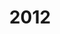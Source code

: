 ---
title: '2012'
indice: 0.39583180109095034
countries:
- title: Australia
  code: AUS
  indice: 0.4450804584143595
- title: Austria
  code: AUT
  indice: 0.3771661277475206
- title: Belgium
  code: BEL
  indice: 0.43497647059002226
- title: Czechia
  code: CZE
  indice: 0.34797374492465805
- title: Denmark
  code: DNK
  indice: 0.4218079435942954
- title: Finland
  code: FIN
  indice: 0.40549208597647346
- title: France
  code: FRA
  indice: 0.45786624881066373
- title: Germany
  code: DEU
  indice: 0.4008049400666164
- title: Greece
  code: GRC
  indice: 0.44246922287101126
- title: Hungary
  code: HUN
  indice: 0.376279849903677
- title: Iceland
  code: ISL
  indice: 0.41823351664465663
- title: Ireland
  code: IRL
  indice: 0.4197294641059697
- title: Italy
  code: ITA
  indice: 0.42186325458637247
- title: Japan
  code: JPN
  indice: 0.39651044288450754
- title: Korea
  code: KOR
  indice: 0.3489219204762325
- title: Luxembourg
  code: LUX
  indice: 0.5529044443961356
- title: Mexico
  code: MEX
  indice: 0.3370873483394159
- title: Netherlands
  code: NLD
  indice: 0.44208880245875104
- title: New Zealand
  code: NZL
  indice: 0.4363916020860082
- title: Norway
  code: NOR
  indice: 0.37433347256173405
- title: Poland
  code: POL
  indice: 0.3326569140724066
- title: Portugal
  code: PRT
  indice: 0.41299802731542756
- title: Slovakia
  code: SVK
  indice: 0.3656972423708463
- title: Spain
  code: ESP
  indice: 0.41260389666530484
- title: Sweden
  code: SWE
  indice: 0.4189027611244389
- title: Switzerland
  code: CHE
  indice: 0.4058160332299514
- title: Turkey
  code: TUR
  indice: 0.3287620013633215
- title: United Kingdom
  code: GBR
  indice: 0.4735893074219329
- title: Chile
  code: CHL
  indice: 0.38325880695875814
- title: China
  code: CHN
  indice: 0.2992458323476752
- title: Estonia
  code: EST
  indice: 0.3788569174910233
- title: India
  code: IND
  indice: 0.30302989764322746
- title: Indonesia
  code: IDN
  indice: 0.22958786857345376
- title: Russian Federation
  code: RUS
  indice: 0.358864746497033
- title: Slovenia
  code: SVN
  indice: 0.3682166560124074
- title: South Africa
  code: ZAF
  indice: 0.4186810923514896
- title: Euro area
  code: EA
  indice: 0.4225579922211774
- title: Europe
  code: EU
  indice: 0.41687874883988385
- title: United States of America
  code: USA
  indice: 0.46921014068421174
- title: Israel
  code: ISR
  indice: 0.45751585146906704
- title: Canada
  code: CAN
  indice: 0.4223921644155053
- title: Brazil
  code: BRA
  indice: 0.3980384639280316
- title: El Salvador
  code: LVA
  indice: 0.39494371963570024
- title: Costa Rica
  code: CRI
  indice: 0.4124721864322138
- title: Lithuania
  code: LTU
  indice: 0.308455653102764
- title: Colombia
  code: COL
  indice: 0.35704856657737993
---
